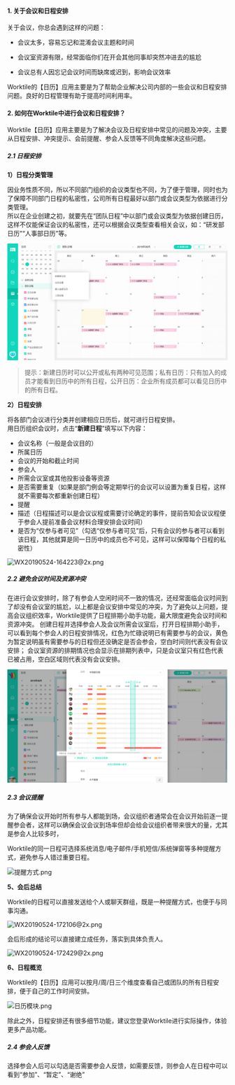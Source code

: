 #### 1. 关于会议和日程安排

关于会议，你总会遇到这样的问题：

* 会议太多，容易忘记和混淆会议主题和时间

* 会议室资源有限，经常面临你们在开会其他同事却突然冲进去的尴尬

* 会议总有人因忘记会议时间而缺席或迟到，影响会议效率

Worktile的【日历】应用主要是为了帮助企业解决公司内部的一些会议和日程安排问题。良好的日程管理有助于提高时间利用率。

#### 2. 如何在Worktile中进行会议和日程安排？

Worktile【日历】应用主要是为了解决会议及日程安排中常见的问题及冲突，主要从日程安排、冲突提示、会前提醒、参会人反馈等不同角度解决这些问题。

##### 2.1 日程安排

**1）日程分类管理**

因业务性质不同，所以不同部门组织的会议类型也不同，为了便于管理，同时也为了保障不同部门日程的私密性，公司所有日程最好以部门或会议类型为依据进行分类管理。  
所以在企业创建之初，就要先在“团队日程”中以部门或会议类型为依据创建日历，这样不仅能保证会议的私密性，还可以根据会议类型查看相关会议，如：“研发部日历”“人事部日历”等。

![](/assets/日历-日历类型.png)

> 提示：新建日历时可以公开或私有两种可见范围；私有日历：只有加入的成员才能看到日历中的所有日程，公开日历：企业所有成员都可以看见日历中的所有日程。

**2）日程安排**

将各部门会议进行分类并创建相应日历后，就可进行日程安排。  
用日历组织会议时，点击“**新建日程**”填写以下内容：

* 会议名称（一般是会议目的）  
* 所属日历  
* 会议的开始和截止时间  
* 参会人
* 所需会议室或其他投影设备等资源
* 是否需要重复（如果是部门例会等定期举行的会议可以设置为重复日程，这样就不需要每次都重新创建日程）
* 提醒
* 描述（日程描述可以是会议议程或需要讨论确定的事件，提前告知会议议程便于参会人提前准备会议材料合理安排会议时间）
* 是否为“仅参与者可见”（勾选“仅参与者可见”后，只有会议的参与者可以看到该日程，其他就算是同一日历中的成员也不可见，这样可以保障每个日程的私密性）

![WX20190524-164223@2x.png](https://wt-box.worktile.com/public/a1b51c01-6518-405f-9cbe-9b9819baaa9e)

##### 2.2 避免会议时间及资源冲突

在进行会议安排时，除了有参会人空闲时间不一致的情况，还经常面临会议时间到了却没有会议室的尴尬，以上都是会议安排中常见的冲突，为了避免以上问题，提高会议组织效率，Worktile提供了日程排期小助手功能，最大限度避免会议时间和资源冲突。
创建日程并选择参会人及会议所需会议室后，打开日程排期小助手，可以看到每个参会人的日程安排情况，红色为忙碌说明已有需要参与的会议，黄色为暂定说明虽有需要参与的日程但还没确定是否会参会，空白时间则代表没有会议安排；
会议室资源的排期情况也会显示在排期列表中，只是会议室只有红色代表已被占用，空白区域则代表没有会议安排。

![](/assets/日历-日程排期助手.png)

##### 2.3 会议提醒

为了确保会议开始时所有参与人都能到场，会议组织者通常会在会议开始前逐一提醒参会者，这样可以确保会议会议到场率但却会给会议组织者带来很大的量，尤其是参会人比较多时，

Worktile的同一日程可选择系统消息/电子邮件/手机短信/系统弹窗等多种提醒方式，避免参与人错过重要日程。

![提醒方式.png](https://wt-box.worktile.com/public/5b9d6319-7bad-4d85-a326-ca27bb26b5bd)

**5、会后总结**

Worktile的日程可以直接发送给个人或聊天群组，既是一种提醒方式，也便于与同事沟通。

![WX20190524-172106@2x.png](https://wt-box.worktile.com/public/3ddcf20d-37f9-4ed8-8357-a2228e6a9499)

会后形成的结论可以直接建立成任务，落实到具体负责人。

![WX20190524-172429@2x.png](https://wt-box.worktile.com/public/0baf1aae-3033-4619-9583-da2f12558b44)

**6、日程概览**

Worktile的【日历】应用可以按月/周/日三个维度查看自己或团队的所有日程安排，便于自己的工作时间安排。

![日历模块.png](https://wt-box.worktile.com/public/a62a602d-c53d-4327-86f0-892f57a1a84c)

除此之外，日程安排还有很多细节功能，建议您登录Worktile进行实际操作，体验更多产品功能。

##### 2.4 参会人反馈

选择参会人后可以勾选是否需要参会人反馈，如需要反馈，则参会人在日程中可以看到“参加”、“暂定”、“谢绝”


